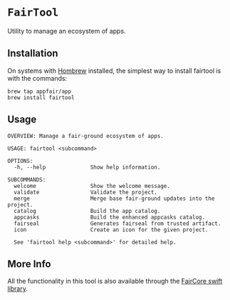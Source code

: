 # ``FairTool``

Utility to manage an ecosystem of apps.

## Installation

On systems with [Hombrew](https://brew.sh) installed, the simplest
way to install fairtool is with the commands:

```
brew tap appfair/app
brew install fairtool
```

## Usage

```
OVERVIEW: Manage a fair-ground ecosystem of apps.

USAGE: fairtool <subcommand>

OPTIONS:
  -h, --help              Show help information.

SUBCOMMANDS:
  welcome                 Show the welcome message.
  validate                Validate the project.
  merge                   Merge base fair-ground updates into the project.
  catalog                 Build the app catalog.
  appcasks                Build the enhanced appcasks catalog.
  fairseal                Generates fairseal from trusted artifact.
  icon                    Create an icon for the given project.

  See 'fairtool help <subcommand>' for detailed help.
```


## More Info

All the functionality in this tool is also available through
the [FairCore swift library](../faircore/).

